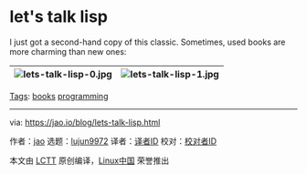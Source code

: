 [#]: subject: "let's talk lisp"
[#]: via: "https://jao.io/blog/lets-talk-lisp.html"
[#]: author: "jao https://jao.io"
[#]: collector: "lujun9972"
[#]: translator: " "
[#]: reviewer: " "
[#]: publisher: " "
[#]: url: " "

let's talk lisp
======

I just got a second-hand copy of this classic. Sometimes, used books are more charming than new ones:

![lets-talk-lisp-0.jpg][1] | ![lets-talk-lisp-1.jpg][2]
---|---

[Tags][3]: [books][4] [programming][5]

--------------------------------------------------------------------------------

via: https://jao.io/blog/lets-talk-lisp.html

作者：[jao][a]
选题：[lujun9972][b]
译者：[译者ID](https://github.com/译者ID)
校对：[校对者ID](https://github.com/校对者ID)

本文由 [LCTT](https://github.com/LCTT/TranslateProject) 原创编译，[Linux中国](https://linux.cn/) 荣誉推出

[a]: https://jao.io
[b]: https://github.com/lujun9972
[1]: https://jao.io/img/lets-talk-lisp-0.jpg
[2]: https://jao.io/img/lets-talk-lisp-1.jpg
[3]: https://jao.io/blog/tags.html
[4]: https://jao.io/blog/tag-books.html
[5]: https://jao.io/blog/tag-programming.html
